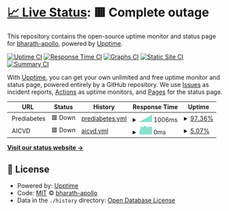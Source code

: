 # [📈 Live Status](https://bharath-apollo.github.io/Uptime-Sample): <!--live status--> **🟥 Complete outage**

This repository contains the open-source uptime monitor and status page for [bharath-apollo](https://bharath-apollo.github.io/Uptime-Sample), powered by [Upptime](https://github.com/upptime/upptime).

[![Uptime CI](https://github.com/bharath-apollo/Uptime-Sample/workflows/Uptime%20CI/badge.svg)](https://github.com/bharath-apollo/Uptime-Sample/actions?query=workflow%3A%22Uptime+CI%22)
[![Response Time CI](https://github.com/bharath-apollo/Uptime-Sample/workflows/Response%20Time%20CI/badge.svg)](https://github.com/bharath-apollo/Uptime-Sample/actions?query=workflow%3A%22Response+Time+CI%22)
[![Graphs CI](https://github.com/bharath-apollo/Uptime-Sample/workflows/Graphs%20CI/badge.svg)](https://github.com/bharath-apollo/Uptime-Sample/actions?query=workflow%3A%22Graphs+CI%22)
[![Static Site CI](https://github.com/bharath-apollo/Uptime-Sample/workflows/Static%20Site%20CI/badge.svg)](https://github.com/bharath-apollo/Uptime-Sample/actions?query=workflow%3A%22Static+Site+CI%22)
[![Summary CI](https://github.com/bharath-apollo/Uptime-Sample/workflows/Summary%20CI/badge.svg)](https://github.com/bharath-apollo/Uptime-Sample/actions?query=workflow%3A%22Summary+CI%22)

With [Upptime](https://upptime.js.org), you can get your own unlimited and free uptime monitor and status page, powered entirely by a GitHub repository. We use [Issues](https://github.com/bharath-apollo/Uptime-Sample/issues) as incident reports, [Actions](https://github.com/bharath-apollo/Uptime-Sample/actions) as uptime monitors, and [Pages](https://bharath-apollo.github.io/Uptime-Sample) for the status page.

<!--start: status pages-->
<!-- This summary is generated by Upptime (https://github.com/upptime/upptime) -->
<!-- Do not edit this manually, your changes will be overwritten -->
<!-- prettier-ignore -->
| URL | Status | History | Response Time | Uptime |
| --- | ------ | ------- | ------------- | ------ |
| <img alt="" src="https://favicons.githubusercontent.com/null" height="13"> Prediabetes | 🟥 Down | [prediabetes.yml](https://github.com/bharath-apollo/Uptime-Sample/commits/HEAD/history/prediabetes.yml) | <details><summary><img alt="Response time graph" src="./graphs/prediabetes/response-time-week.png" height="20"> 1006ms</summary><br><a href="https://bharath-apollo.github.io/Uptime-Sample/history/prediabetes"><img alt="Response time 1006" src="https://img.shields.io/endpoint?url=https%3A%2F%2Fraw.githubusercontent.com%2Fbharath-apollo%2FUptime-Sample%2FHEAD%2Fapi%2Fprediabetes%2Fresponse-time.json"></a><br><a href="https://bharath-apollo.github.io/Uptime-Sample/history/prediabetes"><img alt="24-hour response time 1006" src="https://img.shields.io/endpoint?url=https%3A%2F%2Fraw.githubusercontent.com%2Fbharath-apollo%2FUptime-Sample%2FHEAD%2Fapi%2Fprediabetes%2Fresponse-time-day.json"></a><br><a href="https://bharath-apollo.github.io/Uptime-Sample/history/prediabetes"><img alt="7-day response time 1006" src="https://img.shields.io/endpoint?url=https%3A%2F%2Fraw.githubusercontent.com%2Fbharath-apollo%2FUptime-Sample%2FHEAD%2Fapi%2Fprediabetes%2Fresponse-time-week.json"></a><br><a href="https://bharath-apollo.github.io/Uptime-Sample/history/prediabetes"><img alt="30-day response time 1006" src="https://img.shields.io/endpoint?url=https%3A%2F%2Fraw.githubusercontent.com%2Fbharath-apollo%2FUptime-Sample%2FHEAD%2Fapi%2Fprediabetes%2Fresponse-time-month.json"></a><br><a href="https://bharath-apollo.github.io/Uptime-Sample/history/prediabetes"><img alt="1-year response time 1006" src="https://img.shields.io/endpoint?url=https%3A%2F%2Fraw.githubusercontent.com%2Fbharath-apollo%2FUptime-Sample%2FHEAD%2Fapi%2Fprediabetes%2Fresponse-time-year.json"></a></details> | <details><summary><a href="https://bharath-apollo.github.io/Uptime-Sample/history/prediabetes">97.36%</a></summary><a href="https://bharath-apollo.github.io/Uptime-Sample/history/prediabetes"><img alt="All-time uptime 97.36%" src="https://img.shields.io/endpoint?url=https%3A%2F%2Fraw.githubusercontent.com%2Fbharath-apollo%2FUptime-Sample%2FHEAD%2Fapi%2Fprediabetes%2Fuptime.json"></a><br><a href="https://bharath-apollo.github.io/Uptime-Sample/history/prediabetes"><img alt="24-hour uptime 97.36%" src="https://img.shields.io/endpoint?url=https%3A%2F%2Fraw.githubusercontent.com%2Fbharath-apollo%2FUptime-Sample%2FHEAD%2Fapi%2Fprediabetes%2Fuptime-day.json"></a><br><a href="https://bharath-apollo.github.io/Uptime-Sample/history/prediabetes"><img alt="7-day uptime 97.36%" src="https://img.shields.io/endpoint?url=https%3A%2F%2Fraw.githubusercontent.com%2Fbharath-apollo%2FUptime-Sample%2FHEAD%2Fapi%2Fprediabetes%2Fuptime-week.json"></a><br><a href="https://bharath-apollo.github.io/Uptime-Sample/history/prediabetes"><img alt="30-day uptime 97.36%" src="https://img.shields.io/endpoint?url=https%3A%2F%2Fraw.githubusercontent.com%2Fbharath-apollo%2FUptime-Sample%2FHEAD%2Fapi%2Fprediabetes%2Fuptime-month.json"></a><br><a href="https://bharath-apollo.github.io/Uptime-Sample/history/prediabetes"><img alt="1-year uptime 97.36%" src="https://img.shields.io/endpoint?url=https%3A%2F%2Fraw.githubusercontent.com%2Fbharath-apollo%2FUptime-Sample%2FHEAD%2Fapi%2Fprediabetes%2Fuptime-year.json"></a></details>
| <img alt="" src="https://favicons.githubusercontent.com/null" height="13"> AICVD | 🟥 Down | [aicvd.yml](https://github.com/bharath-apollo/Uptime-Sample/commits/HEAD/history/aicvd.yml) | <details><summary><img alt="Response time graph" src="./graphs/aicvd/response-time-week.png" height="20"> 0ms</summary><br><a href="https://bharath-apollo.github.io/Uptime-Sample/history/aicvd"><img alt="Response time 0" src="https://img.shields.io/endpoint?url=https%3A%2F%2Fraw.githubusercontent.com%2Fbharath-apollo%2FUptime-Sample%2FHEAD%2Fapi%2Faicvd%2Fresponse-time.json"></a><br><a href="https://bharath-apollo.github.io/Uptime-Sample/history/aicvd"><img alt="24-hour response time 0" src="https://img.shields.io/endpoint?url=https%3A%2F%2Fraw.githubusercontent.com%2Fbharath-apollo%2FUptime-Sample%2FHEAD%2Fapi%2Faicvd%2Fresponse-time-day.json"></a><br><a href="https://bharath-apollo.github.io/Uptime-Sample/history/aicvd"><img alt="7-day response time 0" src="https://img.shields.io/endpoint?url=https%3A%2F%2Fraw.githubusercontent.com%2Fbharath-apollo%2FUptime-Sample%2FHEAD%2Fapi%2Faicvd%2Fresponse-time-week.json"></a><br><a href="https://bharath-apollo.github.io/Uptime-Sample/history/aicvd"><img alt="30-day response time 0" src="https://img.shields.io/endpoint?url=https%3A%2F%2Fraw.githubusercontent.com%2Fbharath-apollo%2FUptime-Sample%2FHEAD%2Fapi%2Faicvd%2Fresponse-time-month.json"></a><br><a href="https://bharath-apollo.github.io/Uptime-Sample/history/aicvd"><img alt="1-year response time 0" src="https://img.shields.io/endpoint?url=https%3A%2F%2Fraw.githubusercontent.com%2Fbharath-apollo%2FUptime-Sample%2FHEAD%2Fapi%2Faicvd%2Fresponse-time-year.json"></a></details> | <details><summary><a href="https://bharath-apollo.github.io/Uptime-Sample/history/aicvd">5.07%</a></summary><a href="https://bharath-apollo.github.io/Uptime-Sample/history/aicvd"><img alt="All-time uptime 5.07%" src="https://img.shields.io/endpoint?url=https%3A%2F%2Fraw.githubusercontent.com%2Fbharath-apollo%2FUptime-Sample%2FHEAD%2Fapi%2Faicvd%2Fuptime.json"></a><br><a href="https://bharath-apollo.github.io/Uptime-Sample/history/aicvd"><img alt="24-hour uptime 5.07%" src="https://img.shields.io/endpoint?url=https%3A%2F%2Fraw.githubusercontent.com%2Fbharath-apollo%2FUptime-Sample%2FHEAD%2Fapi%2Faicvd%2Fuptime-day.json"></a><br><a href="https://bharath-apollo.github.io/Uptime-Sample/history/aicvd"><img alt="7-day uptime 5.07%" src="https://img.shields.io/endpoint?url=https%3A%2F%2Fraw.githubusercontent.com%2Fbharath-apollo%2FUptime-Sample%2FHEAD%2Fapi%2Faicvd%2Fuptime-week.json"></a><br><a href="https://bharath-apollo.github.io/Uptime-Sample/history/aicvd"><img alt="30-day uptime 5.07%" src="https://img.shields.io/endpoint?url=https%3A%2F%2Fraw.githubusercontent.com%2Fbharath-apollo%2FUptime-Sample%2FHEAD%2Fapi%2Faicvd%2Fuptime-month.json"></a><br><a href="https://bharath-apollo.github.io/Uptime-Sample/history/aicvd"><img alt="1-year uptime 5.07%" src="https://img.shields.io/endpoint?url=https%3A%2F%2Fraw.githubusercontent.com%2Fbharath-apollo%2FUptime-Sample%2FHEAD%2Fapi%2Faicvd%2Fuptime-year.json"></a></details>

<!--end: status pages-->

[**Visit our status website →**](https://bharath-apollo.github.io/Uptime-Sample)

## 📄 License

- Powered by: [Upptime](https://github.com/upptime/upptime)
- Code: [MIT](./LICENSE) © [bharath-apollo](https://bharath-apollo.github.io/Uptime-Sample)
- Data in the `./history` directory: [Open Database License](https://opendatacommons.org/licenses/odbl/1-0/)
